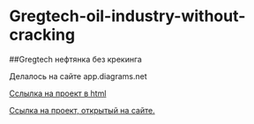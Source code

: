 # Gregtech-oil-industry-without-cracking

##Gregtech нефтянка без крекинга

Делалось на сайте app.diagrams.net

[Cслылка на проект в html](https://blezz-tech.github.io/Gregtech-oil-industry-without-cracking/)

[Ссылка на проект, открытый на сайте.](https://viewer.diagrams.net/?tags=%7B%7D&highlight=0000ff&edit=_blank&layers=1&nav=1&title=%D0%BD%D0%B5%D1%84%D1%82%D1%8F%D0%BD%D0%BA%D0%B0%20%D0%B3%D1%80%D0%B5%D0%B3%D1%82%D0%B5%D1%85.drawio#R7V1tU%2BO4lv41VPV8gLIky5Y%2FQgLDrdk73L29s7Nzv9xKQ2jYThM6pN%2F216%2BdWIp8JNuKLckGi6phOo7tBOvRc97POSGzzz9%2B3SyeH%2F6%2BvluuTnB09%2BOEzE8wxiyO8%2F8VR37ujyCSlUc%2Bbh7vymOHA%2B8f%2F29ZHozKo18f75YvlRO36%2FVq%2B%2FhcPXi7fnpa3m4rxxabzfp79bT79ar6qc%2BLj0vlwPvbxUo9%2Bufj3fah%2FMNoFB3euF4%2BfnzgHx3zdz4sbj993Ky%2FPpUfeILJ1e5n%2F%2FbnBb9Zef7Lw%2BJu%2FV06RC5PyGyzXm%2F3%2F%2Fr8Y7ZcFU%2BXP7f9dVc174ovvlk%2BbU0uWP02v%2FxGfidf%2FvXp6wf258Wv%2Fzn%2F92l5l2%2BL1dcl%2FzOSVX6%2Fi%2Ft1ftv8W29%2Flo8q%2BfJ1zd84fdkt5Hl%2BAqbPORouDu%2Fn%2F%2FpY%2Fn93ow%2F97jKPTs5R8fuCnszRCYt2%2F56fidtvet%2F%2FYr77He3uH%2B9%2B4%2FJI%2BSH5U%2F0A%2F6782P4Z8cO48kXwDhrL4uFH%2BdvfHx63y%2FfPi9vi3e%2F5ZsqPPWw%2Fr%2FJXKP%2Fny3az%2FiQQSMo%2FoNwumIr7y8vN12652S5%2FSIfK5f91uf683G5%2B5qeU78YlEsu9GrPy9fcD8BEpjz1ImOfnLcq99lHc%2BQC3%2FB8l4o5AH65F37PJotKoYVGzKwU08r%2F3v%2FfAupSW%2FJwvvHwC3f1O%2BcHz6j3FVUwCE1EA9FyLlHz5tjo4zNar9SY%2F8rR%2BWhZ%2F%2FeNqBQ4tVo8fn%2FKXtzkolvnxiwIMjzm7nZdvfH68uys%2BRou%2FKkIlwFHxuvySeohagCQBkFQRmUY%2BEZnUItKIxghuIUNTVq2%2FUQHtuQRnwVf571ktN%2BlorA9fFXe%2FWnx%2BXBULd71cfVsWsKuiiGBXqAFExjSw8UtkaT%2FY4CYiq5F%2BUYVmSn4aYplx5GqZcVRd5zTRrLOOHhJX68x6rnPTrtatMxdPu%2BN4r6DgY1Wf%2Bg8VUm%2F%2FEXuJeSHJMv7uMMDyxR8I64CFfQILEw2ywAO%2B%2Fbr5tnu%2BxQNcPt2dF%2BZPIfxXi5eXx9vqA1Zle9vjRmx32%2Fyv%2BZ%2FiqjPKX%2F4lPjJ%2FMf9R3nL%2F6id%2F9eNxK12Wv%2FpLeudwUfHip%2FSluD5zt7xffN1hbLX4sFxdCNuq7oT15m65AdpQVWva2WOzWZIch6KX9dfN7bJdRdguNh%2BX23bTanlXMUBVTEqYoxrI8WOb5WqxffxWNVt1OCw%2F4R%2Frx52qUUL%2BFNEq5iOI5f0fXl4m25HgTgTeCIEb7Z%2BMcqMcrouf0mnPxQkvys4RT6bHZorbN1Pb%2FjHfMQL5qTn0D9tM3mTSnqvZZiqOFcyjD6TQc2QGQF7wnga8V25kDc20Vukw9tHEXfXLi2OVjfpP6qBs2POvGOkbsS%2BrFyq2man%2B4cyAIarhe43fu3%2FmOwr142kASl%2BiMRoTnyofYpkqlXLy5E9ivdk%2BrD%2Bunxary8NRwOqHc%2F5jvX4uD%2F7vcrv9WT7fxdfturoqPfSroxZUEkmE3N8TrbByoqCR1FBi8QVoFVnHyaJ6RadGwCBg5tIIgGt%2FR6tShWhcFkaucDM5gFiNHMA0Z5pZFNm63%2BUf%2BZ%2F%2Ft4GISvbI5mi%2Bv6%2Fg3LbQSKowIabeEGdCgzPo4Ear1vhEhhp41dA96NydNfDbW5L%2F50XnZqPSuTFtU5WNde6oeqcMSuHBbcxYFzk90sasynJjuKsQ5BsASfA%2FbAYXJmiF9W5vdzK8O9x54L8N7mRcNibEO8WW4B6nfeFe84WB3UFhygA8H1fP57kPTjUTauAKtea90eyljvvCWOcV79R4jprllm%2BvDvc%2BjGXLAURmUcctFwP%2FUAb3rmOvTmqgOzmSHzUIb8F3FxnzSj38xuIoGdXeIMBTmaDoLJJ%2BcEfhBG4bJ9lZJv2wIUSVG9GTWlDqPKtxHcTOkT4myVLCLJEpA%2BXwStpoo3j1j%2BXmMV%2BbIkNpd7D71uTi6LXvTcbs7M0MuI5iz1IMe9wwPoJmx26OWiS%2FNoAKLxHMtTkWkhgDpDdLIVviAnz9JPUgLlDEaesYD%2F5r99nf3xfLaE2A2TJo0thw4zny%2BiuQTGD2GvTDWoI%2BBdBnabNRD89PfWyVVBfEnpKgkIz9DFe2R6FBNzrq8hf2FCjT2BjfTiMVTwwqOsYaE6uKp9TQ7j9aIKVZ0650JZASZVe9dnFDchu%2FJqhWt89x20bXyync4jC3pRq271HjFMPI1DtnvP36pcFryieKeoVd9k%2BGpIz1c21m8zHpQfbi0NF0Ysgx0ElQpCud8JoGk%2BpqJ4Z39ydJW8qzJ8%2FLAL6TdFymKcEQtF2d%2FiTpJvztyee0gWXeQkLXbEby%2F%2FQ7rRX9PSQmG05i1lh%2FIKkLid1wLGgp8PEh5MqQTOFXZi2WJLyAF905VnKZKiAkbJXYrkrvt7yvOlq7XZw1XnaoJ%2F9MCnUhJVGuZl%2B171BimPdkbUvEtHFLTCGVuGGH%2BEBtbOovcZtLnCiljVkzhysXIC%2FuQE0hbVGKsi9j39t%2BiWQ0XngyF2trZVGGvZuLxSIPbC4qSozOXNSp%2Fgiq6PZKsK0mznTKM%2FaXZuk6z9iU3tJxJRojKHBjrtYfnwYG%2FMqeLUKmZpy8v1EB%2FYrrrmJafcKD110xrHnk5C09cjq2Ujc2lu4G4yJwEUzsTuDEuFJkXO0IiJol0o3ACfBBJJkZgfurFBHu9AkbZ%2BiiRLo990UPpcfUD46oab1Jz92Q7XKk4pjhlLIEcy8xhzTpuDcy2F0N3siS4zADShTXxty6ARNVZodtZcHnccT2MLUK%2Bm4PqM8Yxn9647jq%2F3aFYzVnI%2BDYK44TN767Vj6mUFexhWNQKZ60ZATC82nihb%2FVWGjAvV%2Fce4qFvhbcJ9QH7tNgDgyNe196C3B9KekmY8E98oJ7jZ8%2B4N4n7lNTH9BEcJ%2F6aGeAsqDfD22njiM2D81L3sDJMfyCmj00%2FEzTaT3Dz4fUZ2rd1zV%2BfxMfmZZR1x%2F%2F3b6Y4BcF4m663HuJ3jFgLemid36bkzPdVIwQvhO00oNEsCGJMFNT3U%2F4jgIuSWDqpHFyM8wO6J3bbD1Dw0J9StdGPR3wfkzekH5vtLb6d5jHb5qPNLLmCQg2k%2BoasYtBpMN3Pw%2BEmxOJSxXttSuEDV2jeteURmdi75b13fumOZ7qu5lxSp8brVSFNMzVw73nRdR8ENCbWNTsDSCwpPzI81HkxV3MP3XC9puTJm%2FGGwXFxMlOORrfAH%2BkJbOfRf3OF7XBjvHdXM0V8O0c346ynCzj2w38MAnusWHhhwn2o4hgDKtZHNXRQiCjljJaRetHPvKOcn0mIN%2FEDii7M5v2yfWxZbCnLYOUGllHGaRHb5kITuXysmXioIs3bZkOYzi8CJhxjPnxrb8zH%2Bo70xfyZvLc9Hk5nfhQrXthqYnTu1lynfxiqyNU8beEyUQWukphnuLW1lTKXZUwQhov%2FeSo2mqj1h5UnRlSNeIaumvFBsZYGQSiJb2G1XRVdutSQaEy5jVi31N2Xpq9Yezzxw31kZk045YPNNzrJjh6N7uObSkRKIon2FYyAR36UqJRAIhGAXCWspLFWhycz2sQgO3pkSjJAgQOrDIYBBANKmCDGOwu0jLTHuIoduOnOlYSpaBHQNaSJ66c72Mgb6YfyFtY0jljkRreiq9RZM0AzqbYEhkSV6ZLt%2FQru2p8KkTyqcidzjJb3pTrpYdE2vGt%2BGFMrbTkzKuoioKoahor8zo6nJoOoOG6qfMWxMDJkRpOldUk6bKqbmeY7et7kg3z0344eFcmtFc9dQCCbVhNh0W17wlHtfZ992rmZx5OHPbqdPaqp7L%2BBJY3G7aca%2B0bbjrM2vde9ZQJmgUl2Emlqph50e6w4YAc2GGDlOkZPDLoWFxophQWlncsWdtp1QpHJ2wWRlJZtcaZao37rXcVIygqNX%2F7NX55XjyZrHJtyfIuDBEr6TGdEmPqP6S8Tf7n77%2BwlC9z86aqpVMIHwGL4eCThpxyJ4EHkR5i0OpmJD0XYAycNGteyvl%2B8kWiWrorFryXUNvRneyzvtzJzH0MoyEqL%2Fhr%2Fw04rQ0iD920eYjxGSXV1db4ocXiyNQFs7AtUlcWqMsNdSFj6vLVna6m%2FnU8rRfEQ%2FNLTPnvWENVU6CkGifkcHyENHk8CkG56b5h0Enj%2Fv72dlcMYaFrgFwzIbxnll1pxDRzg41r3g8c8hAbOsrUGwGPGzHsr3Gs3kdgry3arPfBP5B46UyIdH2dLJm5%2BRrPivdPd%2BwpHCg5n9Ypg4YlI8Ckdc%2B%2F%2FmzZBPSn1E1bwzr%2BhSi2yL%2FDdT86in870Gjn6IfL%2FkfGRftoXB2QElgCBL0rpgyd1FSCeuuAhDTZVzZ9f9lVhdUOvKj6BJnkZBZpgJLb%2BXAVK1l2VBwJ3MhJcn%2BfZa64E%2Fb21XJn7Jc7dV7kEXKn9wFMgrwMaG5ciijsodqZ5hS4whs5pjkcMiPc9D1B2NTRgyM3BV9HZ8fD6S9egv243rVjR8yeSwJzNjFDAgbFiKYYJ%2FMqC7noG2Bqcxc7wlNtqLG2j02pwlP73yw7y6pDCgnLD8k%2F3eQizFnmjhN%2FDVDV7N7XLudmM5L%2Fp90JtV2O2poAVzUBlyZxarpJjH2WfU1dmJvUWQmkcD6no0psmsJv3NJeCV7AUMv5sPjTS7YWp4ZJq7AOYpXGCbcodrPlvOei%2B%2FC2p5pI1sHVQ7kzR2RCUMkFvneQY0mLjblTqBh%2FIR23VQu4uxmRPjy1VR2P2QSTHGGHJKZrkKBT2KD3095MD4PA6hRnenzoP9PD1AHAh3%2BMRKmH%2FdMTw8qh9uEghr4tj4klLGRonieMxli7K%2B4WLw%2Fi7%2By%2BERA2bxQxjhbrKVAM4hY9GZ6PIi%2F5mljfKuIcVyNLwv1lu%2Blies1s9ZwgODRd7KZSUOC2jXUqheemi%2FhtR7y6NLh16RoxTucSjDESVYNA%2F3RqxXkYw6wr3Hhb165EovonXrvS0OBKHKFH0Bz21l2C0G1trDuDFFzqqOH60C7B1vOplwxIootCdhZY7sJSrbtJcuQTQmSxdhqdRRFpk2zFKziE7CDu4p2hIAQev6GnkWbmIXVRuDkSOQdD60q6sSktwI50zoaowW%2BctWzblvNdbVtdjt7E7fkG0dxj6xFiuvWI6YRa4z3VzxbhUx8CJIaDxDiKcBEikD1bRmlorvCjjhANr9lMikJSvjGqyToW3qJd4CeLxpUvpSQVX105TCqmSp6Lvr%2BATodw11%2BANOdulnxSXY83zGUDJDBzPdOAA914tlXKikBXKmSaOtXauF%2FQZZvaao8HNX14PPVfKSsrxPF9PfBVyYYXV1K0PpVOwG2XXCgnT5lYhbuhmVZTr7QaI%2BXRe9AYu7LXa2HnPpqmcZkIt6uH1jTjOju9VtNsu8KNponRIFgPmJXOTDy1gT44o7lr1dHcWwSr3qmXHq%2BkfxU7ypqUhbkkxi95xp3IvuOll3r5L06rlqAMK%2F9RNrz8B40YEEqpKv91NSpQq7Um%2F3MrLnCiE07k0tmAE607EbsxGWzxm1Dqgcn4c%2BrDZI3tjuTM4nPJCYQVcmLl8cEoyiC%2FxjFFwVAsQpmGonSTYdy1Q4rVvMW3RUBNcxsdphSISVUGpoYntS2DLugIhvyMa82hZ0jJALOkAGaIgK9cpc2jL3DFs1jl2YIed5raOSmHLR2XkFinQQ7S1NlAv3ObnMgIPqOVpc108wAxVckTDqmxSJ7J5PW7JnrlfijhlNr7oVKHbvTYOJToi3XFqANJ6juylhWHPWI%2ByI8FK6foRHR%2Fb93KMQYzcwPm4%2BPiEOtRS5vC1itcCWxNXPwQzlZbBrJqF%2Bm%2BNQpsijOdURTVKaCyCI809o9DEV4z1hnzAlnEB6ZGklvusoSJHY1OaccmxwQjxZ6%2BqlrVUh3vFPRARcYRjQ3tN3uCqh0%2BpiYA3bQ4j43z8sc6FzpqFn%2FK%2BdhHqC7gtWkslpT4flQDGx84xzwH1bnVAqsnODKtGy0p8EqxzIv%2BVzMR%2B0oS9bK0lSekE3vFqpjgCSqCcEAX764y3IB0xHupBEq0LMKpcfZCOo6KfYSBRUpwiwkLL8BeXM689jQg1jZijWugfY2HVfJtiOG4dHvJXQFsA4MNI%2BuVx%2F1yW3CIfQwNCTwOoxdlyjAdDwIQa5ohBAB6BqB1a7QfJ5FBOKnOYXBwEbyCfPuhocT7JowFSjQENYeGBLUe1Ozp5tdNrrJZQzaXQj1MCvLQavBxHNVdXmbuiOl6bTN33CVI0vrpTcUj6b3qGZOCzfLsJXqIQLIL3oo3Uvrz7kGTSBFDLPkwIyXrdv%2Bl3yJ0YIJYrCkA9DywKdFEl62Om%2B1TSQKLT8%2BqR5vrS%2F3CyCx52%2BU0MCV5gdLBqSmpL2q2gy6ZjpASGYmUuetMOac6gz3gsD%2FNgTKnRDOVjuhSaBzCsL%2BEbIRhpuIAKZrSuQ50AWJ2qM5UC3MnSNP64V52MBZL1FVqXnuQiKSsaufjfVeHIjRU9LW5xu9vclEfvXv%2BZVzA8QMQMWJ1OIBkofzcjb2eGichc5YYi72eOu59dSh%2BVI2uSJq4C969lBQmWhE5HVKMa7%2Fg7N3vN%2FiX2NLdJuB6UBrIYKwhNa%2FJyRiFrBQ3iaWpaVYKRmPJSgHoTNsKK1oucJSVkmpaZ5TqlVDVVeqTnZ2xRJtUOn4pZcMj5SpBnm9Yy0p1A8ixV1OPhcxhR4RknOluPOPJNSGBvN20rQNqywWuCMmxc6JJCQTz92QGMw%2F1TMaITHVGpFdPVo7RQG8G9dxRMQPlpFLTnUXspMNAgB6MyXnQoAXQOGaKIjhfKSlT6IwTi8EFrsq5sVvGzORoVbU30JtnUr%2F9hkhiwLDIrwKpL7fNRJhbaPciminWO6msq%2Bo4qQQA5KC5vfm1fsrD02SKE20Rqe1P1KYROJtpK3oIBo3ArsGTGU8Ep24mbvWt7OXzlk0re2Mflb3CBT9aem10qFfSn1Lp64hwm5WPooWa75leTRqkO6ZXOG9NdCdtcye5Y1fav9Fuc27dueJqFGphY%2BT2rQY5YH4l1jSg9By4pfUpcr0x8Pvier%2B65VrPVhNcY6JzG3td43yFJq9FuQnOZ8aNI7jaPJbgfFbvl%2B3dmXh2TWY3N9fjajXsJ2itndntNUaEoxAjcrLZxRY22OwjK6aKNGaJzTbkWaQrgpDLH%2BS6iahiUxwuZDxhdAK0AXSEWOMZRIlf2gieFke0gQxpQzTFHDpQwjuumI4MVlrsepkZLB6sd1a7rHqb3zRRAf2GjkC%2FCY0vhq4Mjtz4hDVMREBJIZdSvhrv8LGgAWy2paI52KynD%2FTkn%2F5l6M1iR%2Fa%2Fix6IoDhmEsInNjCumVfZwwOigQ5s04F5p%2BGRtNqnEJxZ82Qc5QLEDTzHWrJDR58U4xGVevsxyqJq73xcROU3AUghMI2Z75nA6muyjJPL0qOTy0BouaEAQVtcoDZW6FSrVfvF39V8rlrZPD%2B28XDtsxosLS41Et91%2B8TGriDAW5DqCr10aXHuAmQ4yHU3ch2Z99ccmZqPXKv5MvPNFRbUll5JbDoqqepGeiZRu%2Frv2UkugB94wnzg3ImruQ2CMwarQTAYze5q2FwCPbM%2ByrnEE%2B%2FDip30x1fKljpty68NorDo8KFGHEKNbrSt4jQzbQuPq7en%2BObOBqWDjlWgG8hwDTY86lNZDIIpw8fyMAtM4IYJTOs7cvN7ZEzQPx%2B5W%2Fnjq2IIvzqEwhw6HcIzc7g2z5Hk0JYLcdQWwfNTI%2FyU6W6iusdBeWRwxddDGOQ0UU1WPko1EHZWfSOmNzjTeeTybcQDyQUWz2yCro5PDQvD%2B36F6WIaR12Tz6kzTJOQfO5GoePzOQwmeeBxKXQkWPuDQ2IcOROHxthcCLeMZ267wJGTkz9Yj7qlRkCeonHJNjcyTAR6x%2BOU4AQ6BtNiChAgsFXD8BCgOMgsNzLLuO8IG4vMAtkqKPLRyFU8KGfGodzhq0zFOt29aBBODVady8ZP4mPl3rTRFKgRdqCjph2Z3PXEjkMKRGHWX11Zp8bMlBr5PZ0nM0RpdBZJP7gCRhZnRSNK8cOq97eU6JCCgTvMC%2F3GQQEYGuWOGo8pAMuAF40l0RBAbj0%2FjtuqcKE7MPayU4LHb%2Bidko2kwW4KYyxJC2JjqN4ce0Ec%2B5h0zkuOAsSHgririuMA8fL5JkGrHxriXO0YG8S9zIkQz8nJmGer86KvlNyOq7YYt1LlZXsomN8aMo9DwZKatr%2BtvmF3tWJxOnmqdOMb5klm7VQZJ7apsick%2Bg%2BCbp50GEtuWnngs9otusMIaHv9o%2BUSWnnMojw0mBfwBg405UAokJHw%2BLZ1lHWXu8YziCZMgm70xdh0MuJousVBtxPi8titwkiDxTI0AtE4LJYsbQZg6wVpi02eocbzXQE8tB4bGOCYjqwnQVwz3bV%2BmLWmgKWnxlVkR01veEcKGvYepF5bGa07HSwOBOHIEDXu6j86Q7T%2FtNX6ifY3%2Bb0urrElHrn5p6UbzW5ODsNkgllpXhFlRGleBxJhGnxrbiiNmuZdYjoySrMwn6hzHybhumqYbPDmkxCRMkpv%2BD5MFgaXdW1DU7PgvTDkHCzDt6FRQDR8G5okNJJ3Y2BTY%2F05oSMTNhb0Z9TEK4ZtUIUFP6sQy3HKbe0XGUy5RRoa8mOvZ7pyfx3dwORPi3QTEiXd0A1fMgO6wbbpplvIhKXVfiqsxWHddoGrpLCoNxu29m3of6P5flKPIM6LKpUe1R2we5aOSYMKv2zr00IAqepC2WtrruIuSycJObuO2BYbsi0i1j0Jdtg2a2NbmHBx9AUIMS%2F8jF8JP5%2FPq3mSDZxMKswMuXoeuLovVzPQUkObUemZq0MXSEdcbZxRmYyjvuIQb%2BDUS1o6xLRc4Ip5HSZ85s90hk6lhiC06gnQegvqaHP%2FO%2B3hRQghsmYvgjbx0qEXob7vpTHyiFHTQNFPUvZQyRkl%2BR6IpLfkWgi1c%2FvlkbCr%2FY6DwY5oYAd86AWHu0tCwREU3brBOa7giP%2BYs09%2F%2B6%2Fvv89%2F%2FvP86s%2Fky7%2FOv51qGmVBL2cqcRhvgmpHW9tFgTynIpl0fXSbipRAW8M4bO8MBRozpEABqa68QIStxjDvrpe%2FTHPFNV1gdGPkbCz4b1%2F%2B%2BO3T5%2F8mX9DVn6d%2F%2Ffs9%2FXb5gS%2F4hPX146fgnNETZ3NweCfh8czBwXCGPM3wmdnsZs0UaDjqJknhvSz16MAIVF8nLU06EEv7XoDsGizaDRucoY7a2Zk6Qx2MWegG8BiYNEnWYmBHEW26oIpXDQ%2FA%2Fp6wM5kpCyh3ohjcqYYD2vdQ%2FnKzLlSLw%2Bm5qvDw9%2FXdsjjj%2FwE%3D)

